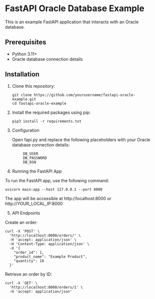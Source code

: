 # FastAPI Oracle Database Example

This is an example FastAPI application that interacts with an Oracle database.

## Prerequisites

- Python 3.11+
- Oracle database connection details

## Installation

1. Clone this repository:
   ```
   git clone https://github.com/yourusername/fastapi-oracle-example.git
   cd fastapi-oracle-example
   ```

2. Install the required packages using pip:

   ``` 
   pip3 install -r requirements.txt
   ```

3. Configuration

    Open fapi.py and replace the following placeholders with your Oracle database connection details:

   ```
        DB_USER
        DB_PASSWORD
        DB_DSN
   ```

4. Running the FastAPI App

To run the FastAPI app, use the following command:

```
uvicorn main:app --host 127.0.0.1 --port 8000
```

The app will be accessible at http://localhost:8000 or http://YOUR_LOCAL_IP:8000

5. API Endpoints

Create an order:

```
curl -X 'POST' \
  'http://localhost:8000/orders/' \
  -H 'accept: application/json' \
  -H 'Content-Type: application/json' \
  -d '{
    "order_id": 1,
    "product_name": "Example Product",
    "quantity": 10
  }'
```

Retrieve an order by ID:

```
curl -X 'GET' \
  'http://localhost:8000/orders/1' \
  -H 'accept: application/json'
```
